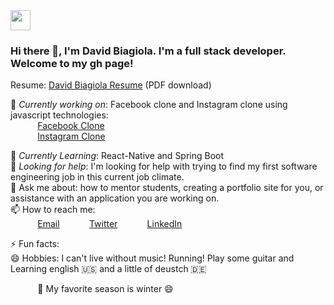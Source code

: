 <img src="https://github.com/tomchen/stack-icons/raw/master/logos/react.svg" width="32" height="32"/>
 
### Hi there 👋, I'm David Biagiola. I'm a full stack developer. Welcome to my gh page! <br>
 
Resume:  [David Biagiola Resume](https://resume.christinakopecky.com) (PDF download)
 
🔭 *Currently working on*:  Facebook clone and Instagram clone using javascript technologies: <br>
&nbsp;&nbsp;&nbsp;&nbsp;&nbsp;&nbsp;&nbsp;&nbsp;&nbsp;&nbsp; [Facebook Clone](https://facebookclonedemo.herokuapp.com/)<br>
&nbsp;&nbsp;&nbsp;&nbsp;&nbsp;&nbsp;&nbsp;&nbsp;&nbsp;&nbsp; [Instagram Clone](https://instagramclonedemo.herokuapp.com/)<br>
 
🌱 *Currently Learning*: React-Native and Spring Boot<br>
🤔 *Looking for help*: I'm looking for help with trying to find my first software engineering job in this current job climate.<br>
💬 Ask me about: how to mentor students, creating a portfolio site for you, or assistance with an application you are working on. <br>
📫 How to reach me: <br>
&nbsp;&nbsp;&nbsp;&nbsp;&nbsp;&nbsp;&nbsp;&nbsp;&nbsp;&nbsp; [Email](davidbiagiola5@gmail.com)
&nbsp;&nbsp;&nbsp;&nbsp;&nbsp;&nbsp;&nbsp;&nbsp;&nbsp;&nbsp; [Twitter](https://www.twitter.com/cmvnk)
&nbsp;&nbsp;&nbsp;&nbsp;&nbsp;&nbsp;&nbsp;&nbsp;&nbsp;&nbsp; [LinkedIn](https://www.linkedin.com/in/cmvnk)

⚡ Fun facts:<br> 
😄 Hobbies: I can't live without music! Running! Play some guitar and Learning english :us: and a little of deustch :de: <br>

&nbsp;&nbsp;&nbsp;&nbsp;&nbsp;&nbsp;&nbsp;&nbsp;&nbsp;&nbsp; :fallen_leaf: My favorite season is winter :smile: <br>
